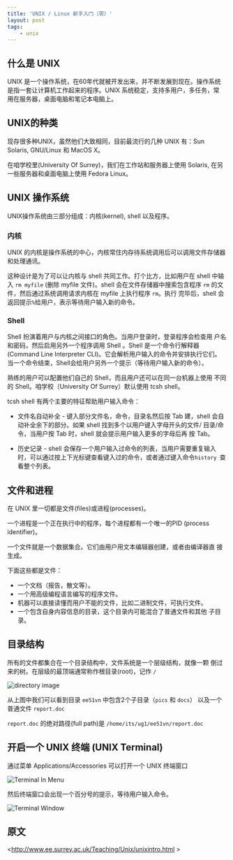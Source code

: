 ```yaml
---
title: 'UNIX / Linux 新手入门（零）'
layout: post
tags:
    - unix
---
```


什么是 UNIX
-------------------

UNIX 是一个操作系统，在60年代就被开发出来，并不断发展到现在。操作系统
是指一套让计算机工作起来的程序。UNIX 系统稳定，支持多用户，多任务，常
用在服务器，桌面电脑和笔记本电脑上。

UNIX的种类
------------------

现存很多种UNIX，虽然他们大致相同，目前最流行的几种 UNIX 有：Sun
Solaris, GNU/Linux 和 MacOS X。

在咱学校里(University Of Surrey)，我们在工作站和服务器上使用 Solaris,
在另一些服务器和桌面电脑上使用 Fedora Linux。

UNIX 操作系统
---------------------

UNIX操作系统由三部分组成：内核(kernel), shell 以及程序。

### 内核 ###

UNIX 的内核是操作系统的中心，内核常住内存待系统调用后可以调用文件存储器和处理通讯。

这种设计是为了可以让内核与 shell 共同工作。打个比方，比如用户在 shell
中输入 `rm myfile` (删除 myfile 文件)。shell 会在文件存储器中搜索包含程序
`rm` 的文件，然后通过系统调用请求内核在 myfile 上执行程序 `rm`。执行
完毕后，shell 会返回提示`%`给用户，表示等待用户输入新的命令。

### Shell ###

Shell 扮演着用户与内核之间接口的角色。当用户登录时，登录程序会检查用
户名和密码，然后启用另外一个程序调用 Shell 。Shell 是一个命令行解释器
(Command Line Interpreter CLI)。它会解析用户输入的命令并安排执行它们。
当一个命令结束，Shell会给用户另外一个提示（等待用户输入新的命令）。

熟练的用户可以配置他们自己的 Shell，而且用户还可以在同一台机器上使用
不同的 Shell。咱学校（University Of Surrey）默认使用 tcsh shell。

tcsh shell 有两个主要的特征帮助用户输入命令：

*    文件名自动补全 - 键入部分文件名，命令，目录名然后按 Tab 建，shell
     会自动补全余下的部分。如果 shell 找到多个以用户键入字母开头的文件/
     目录/命令，当用户按 Tab 时，shell 就会提示用户输入更多的字母后再
     按 Tab。

*    历史记录 - shell 会保存一个用户输入过命令的列表，当用户需要重复输入
     时，可以通过按上下光标键查看键入过的命令，或者通过键入命令`history
     `查看整个列表。

文件和进程
-----------------

在 UNIX 里一切都是文件(files)或进程(processes)。

一个进程是一个正在执行中的程序，每个进程都有一个唯一的PID (process
identifier)。

一个文件就是一个数据集合。它们由用户用文本编辑器创建，或者由编译器直
接生成。

下面这些都是文件：

*    一个文档（报告，散文等）。
*    一个用高级编程语言编写的程序文件。
*    机器可以直接读懂而用户不能的文件，比如二进制文件，可执行文件。
*    一个包含自身内容信息的目录，这个目录内可能混合了普通文件和其他
     子目录。

目录结构
-------------

所有的文件都集合在一个目录结构中，文件系统是一个层级结构，就像一颗
倒过来的树。在层级的最顶端通常称作根目录(root)，记作 `/`

![directory image](http://www.ee.surrey.ac.uk/Teaching/Unix/media/unix-tree.png)

从上图中我们可以看到目录 `ee51vn` 中包含2个子目录（`pics` 和 `docs`）
以及一个普通文件 `report.doc`

`report.doc` 的绝对路径(full path)是 `/home/its/ug1/ee51vn/report.doc`

开启一个 UNIX 终端 (UNIX Terminal)
------------------------------------------------------

通过菜单 Applications/Accessories 可以打开一个 UNIX 终端窗口

![Terminal In Menu](http://www.ee.surrey.ac.uk/Teaching/Unix/media/gnome-window.gif)

然后终端窗口会出现一个百分号的提示，等待用户输入命令。

![Terminal Window](http://www.ee.surrey.ac.uk/Teaching/Unix/media/unix-xterm0.gif)

原文
------

<http://www.ee.surrey.ac.uk/Teaching/Unix/unixintro.html >
